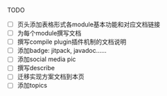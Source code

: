 TODO

- [ ] 页头添加表格形式各module基本功能和对应文档链接
- [ ] 为每个module撰写文档
- [ ] 撰写compile plugin插件机制的文档说明
- [ ] 添加badge: jitpack, javadoc……
- [ ] 添加social media pic
- [ ] 撰写describe
- [ ] 迁移实现方案文档到本页
- [ ] 添加topics
